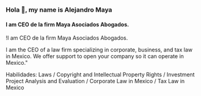 ### Hola 👋, my name is Alejandro Maya
#### I am CEO de la firm Maya Asociados Abogados.
!I am CEO de la firm Maya Asociados Abogados.

I am the CEO of a law firm specializing in corporate, business, and tax law in Mexico. We offer support to open your company so it can operate in Mexico."

Habilidades: Laws / Copyright and Intellectual Property Rights / Investment Project Analysis and Evaluation / Corporate Law in Mexico / Tax Law in Mexico

